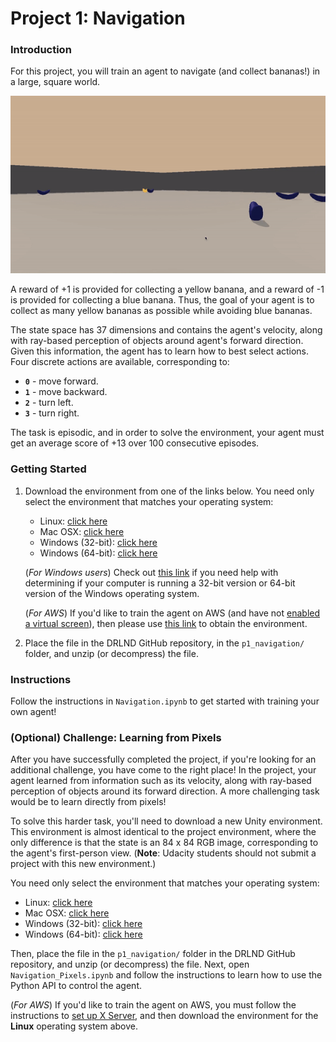 # Project 1: Navigation

### Introduction

For this project, you will train an agent to navigate (and collect bananas!) in a large, square world.  

![Navigation gif](https://github.com/championballer/RL/raw/master/P1_Navigation/Navigation.gif)

A reward of +1 is provided for collecting a yellow banana, and a reward of -1 is provided for collecting a blue banana.  Thus, the goal of your agent is to collect as many yellow bananas as possible while avoiding blue bananas.  

The state space has 37 dimensions and contains the agent's velocity, along with ray-based perception of objects around agent's forward direction.  Given this information, the agent has to learn how to best select actions.  Four discrete actions are available, corresponding to:
- **`0`** - move forward.
- **`1`** - move backward.
- **`2`** - turn left.
- **`3`** - turn right.

The task is episodic, and in order to solve the environment, your agent must get an average score of +13 over 100 consecutive episodes.

### Getting Started

1. Download the environment from one of the links below.  You need only select the environment that matches your operating system:
    - Linux: [click here](https://s3-us-west-1.amazonaws.com/udacity-drlnd/P1/Banana/Banana_Linux.zip)
    - Mac OSX: [click here](https://s3-us-west-1.amazonaws.com/udacity-drlnd/P1/Banana/Banana.app.zip)
    - Windows (32-bit): [click here](https://s3-us-west-1.amazonaws.com/udacity-drlnd/P1/Banana/Banana_Windows_x86.zip)
    - Windows (64-bit): [click here](https://s3-us-west-1.amazonaws.com/udacity-drlnd/P1/Banana/Banana_Windows_x86_64.zip)
    
    (_For Windows users_) Check out [this link](https://support.microsoft.com/en-us/help/827218/how-to-determine-whether-a-computer-is-running-a-32-bit-version-or-64) if you need help with determining if your computer is running a 32-bit version or 64-bit version of the Windows operating system.

    (_For AWS_) If you'd like to train the agent on AWS (and have not [enabled a virtual screen](https://github.com/Unity-Technologies/ml-agents/blob/master/docs/Training-on-Amazon-Web-Service.md)), then please use [this link](https://s3-us-west-1.amazonaws.com/udacity-drlnd/P1/Banana/Banana_Linux_NoVis.zip) to obtain the environment.

2. Place the file in the DRLND GitHub repository, in the `p1_navigation/` folder, and unzip (or decompress) the file. 

### Instructions

Follow the instructions in `Navigation.ipynb` to get started with training your own agent!  

### (Optional) Challenge: Learning from Pixels

After you have successfully completed the project, if you're looking for an additional challenge, you have come to the right place!  In the project, your agent learned from information such as its velocity, along with ray-based perception of objects around its forward direction.  A more challenging task would be to learn directly from pixels!

To solve this harder task, you'll need to download a new Unity environment.  This environment is almost identical to the project environment, where the only difference is that the state is an 84 x 84 RGB image, corresponding to the agent's first-person view.  (**Note**: Udacity students should not submit a project with this new environment.)

You need only select the environment that matches your operating system:
- Linux: [click here](https://s3-us-west-1.amazonaws.com/udacity-drlnd/P1/Banana/VisualBanana_Linux.zip)
- Mac OSX: [click here](https://s3-us-west-1.amazonaws.com/udacity-drlnd/P1/Banana/VisualBanana.app.zip)
- Windows (32-bit): [click here](https://s3-us-west-1.amazonaws.com/udacity-drlnd/P1/Banana/VisualBanana_Windows_x86.zip)
- Windows (64-bit): [click here](https://s3-us-west-1.amazonaws.com/udacity-drlnd/P1/Banana/VisualBanana_Windows_x86_64.zip)

Then, place the file in the `p1_navigation/` folder in the DRLND GitHub repository, and unzip (or decompress) the file.  Next, open `Navigation_Pixels.ipynb` and follow the instructions to learn how to use the Python API to control the agent.

(_For AWS_) If you'd like to train the agent on AWS, you must follow the instructions to [set up X Server](https://github.com/Unity-Technologies/ml-agents/blob/master/docs/Training-on-Amazon-Web-Service.md), and then download the environment for the **Linux** operating system above.

